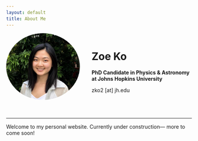 ```yaml
---
layout: default
title: About Me
---
```


<div style="display: flex; align-items: center; justify-content: center; padding-bottom: 2rem;">
  <div style="flex-shrink: 0; margin-right: 2rem;">
    <img src="zoe.jpg" alt="Zoe Ko" width="200" style="border-radius: 50%;">
  </div>
  <div>
    <h1>Zoe Ko</h1>
    <p><strong>PhD Candidate in Physics & Astronomy at Johns Hopkins University</strong></p>
    <p>zko2 [at] jh.edu</p>
  </div>
</div>

---

Welcome to my personal website. Currently under construction— more to come soon!
